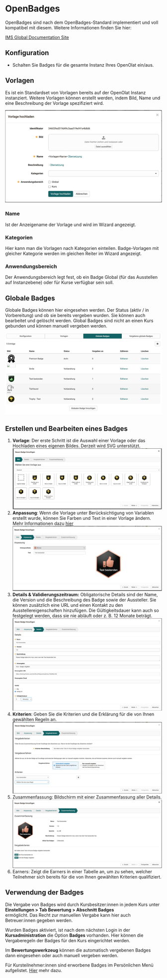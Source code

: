 # OpenBadges

OpenBadges sind nach dem OpenBadges-Standard implementiert und voll kompatibel mit diesem.
Weitere Informationen finden Sie hier:

[IMS Global Documentation Site](https://www.imsglobal.org/activity/openbadges)

## Konfiguration

* Schalten Sie Badges für die gesamte Instanz Ihres OpenOlat ein/aus.

## Vorlagen

Es ist ein Standardset von Vorlagen bereits auf der OpenOlat Instanz instanziert. Weitere Vorlagen können  erstellt werden, indem  Bild, Name und eine Beschreibung der Vorlage spezifiziert wird.

![Templateansicht](assets/badges-admin-global-templates.de.jpg)

### Name

Ist der Anzeigename der Vorlage und wird im Wizard angezeigt.

### Kategorien

Hier kann man die Vorlagen nach Kategorien einteilen. Badge-Vorlagen mit gleicher Kategorie werden im gleichen Reiter im Wizard angezeigt.

### Anwendungsbereich

Der Anwendungsbereich legt fest, ob ein Badge Global (für das Ausstellen auf Instanzebene) oder für Kurse verfügbar sein soll.

## Globale Badges

Globale Badges können hier eingesehen werden. Der Status (aktiv / in Vorbereitung) und ob sie bereits vergeben wurden. Sie können auch bearbeitet und gelöscht werden. Global Badges sind nicht an einen Kurs gebunden und können manuell vergeben werden.

![Global Badges](assets/badges-admin-global.de.jpg)

## Erstellen und Bearbeiten eines Badges

1. **Vorlage**: Der erste Schritt ist die Auswahl einer Vorlage oder das Hochladen eines eigenen Bildes. Derzeit wird SVG unterstützt.
![Wizard Schritt 1](assets/badges-wizard-1.de.jpg)
2. **Anpassung**: Wenn die Vorlage unter Berücksichtigung von Variablen erstellt wurde, können Sie Farben und Text in einer Vorlage ändern. Mehr Informationen dazu [hier](Link)
![Wizard Schritt 2](assets/badges-wizard-2.de.jpg)
3. **Details & Validierungszeitraum:** Obligatorische Details sind der Name, die Version und die Beschreibung des Badge sowie der Aussteller. Sie können zusätzlich eine URL und einen Kontakt zu den Ausstellereigenschaften hinzufügen. Die Gültigkeitsdauer kann auch so festgelegt werden, dass sie nie abläuft oder z. B. 12 Monate beträgt.
![Wizard Schritt 3](assets/badges-wizard-3.de.jpg)
4. **Kriterien**: Geben Sie die Kriterien und die Erklärung für die von Ihnen gewählten Regeln an.
![Wizard Schritt 4](assets/badges-wizard-4.de.jpg)
5. Zusammenfassung: Bildschirm mit einer Zusammenfassung aller Details.
![Wizard Schritt 5](assets/badges-wizard-5.de.jpg)
6. Earners: Zeigt die Earners in einer Tabelle an, um zu sehen, welcher Teilnehmer sich bereits für die von Ihnen gewählten Kriterien qualifiziert.

## Verwendung der Badges

Die Vergabe von Badges wird durch Kursbesitzer:innen in jedem Kurs unter<br>
**Einstellungen > Tab Bewertung > Abschnitt Badges** <br>
ermöglicht. Das Recht zur manuellen Vergabe kann hier auch Betreuer:innen gegeben werden.

Wurden Badges aktiviert, ist nach dem nächsten Login in der **Kursadministration** die Option **Badges** vorhanden. Hier können die Vergaberegeln der Badges für den Kurs eingerichtet werden.

Im **Bewertungswerkzeug** können die automatisch vergebenen Badges dann eingesehen oder auch manuell vergeben werden.

Für Kursteilnehmer:innen sind erworbene Badges im Persönlichen Menü aufgelistet. [Hier](https://docs.openolat.org/de/manual_user/personal_menu/OpenBadges) mehr dazu.
